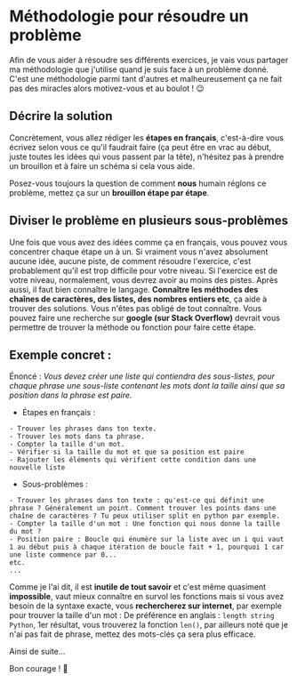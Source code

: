 # Méthodologie pour résoudre un problème 

Afin de vous aider à résoudre ses différents exercices, je vais vous partager ma méthodologie que j'utilise quand je suis face à un problème donné.
C'est une méthodologie parmi tant d'autres et malheureusement ça ne fait pas des miracles alors motivez-vous et au boulot ! 😉

## Décrire la solution

Concrètement, vous allez rédiger les **étapes en français**, c'est-à-dire vous écrivez selon vous ce qu'il faudrait faire (ça peut être en vrac au début, juste toutes les idées qui vous passent par la tête), n'hésitez pas à prendre un brouillon et à faire un schéma si cela vous aide.

Posez-vous toujours la question de comment **nous** humain réglons ce problème, mettez ça sur un **brouillon étape par étape**.

## Diviser le problème en plusieurs sous-problèmes

Une fois que vous avez des idées comme ça en français, vous pouvez vous concentrer chaque étape un à un.
Si vraiment vous n'avez absolument aucune idée, aucune piste, de comment résoudre l'exercice, c'est probablement qu'il est trop difficile pour votre niveau.
Si l'exercice est de votre niveau, normalement, vous devrez avoir au moins des pistes.
Après aussi, il faut bien connaître le langage. **Connaître les méthodes des chaînes de caractères, des listes, des nombres entiers etc**, ça aide à trouver des solutions.
Vous n'êtes pas obligé de tout connaître. Vous pouvez faire une recherche sur **google (sur Stack Overflow)** devrait vous permettre de trouver la méthode ou fonction pour faire cette étape.

## Exemple concret :

Énoncé : *Vous devez créer une liste qui contiendra des sous-listes, pour chaque phrase une sous-liste contenant les mots dont la taille ainsi que sa position dans la phrase est paire.*

* Étapes en français :
```
- Trouver les phrases dans ton texte.
- Trouver les mots dans ta phrase.
- Compter la taille d'un mot.
- Vérifier si la taille du mot et que sa position est paire
- Rajouter les éléments qui vérifient cette condition dans une nouvelle liste
```

* Sous-problèmes :
```
- Trouver les phrases dans ton texte : qu'est-ce qui définit une phrase ? Généralement un point. Comment trouver les points dans une chaîne de caractères ? Tu peux utiliser split en python par exemple.
- Compter la taille d'un mot : Une fonction qui nous donne la taille du mot ?
- Position paire : Boucle qui énumère sur la liste avec un i qui vaut 1 au début puis à chaque itération de boucle fait + 1, pourquoi 1 car une liste commence par 0...
etc.
...
```

Comme je l'ai dit, il est **inutile de tout savoir** et c'est même quasiment **impossible**, vaut mieux connaître en survol les fonctions mais si vous avez besoin de la syntaxe exacte, vous **rechercherez sur internet**, par exemple pour trouver la taille d'un mot :
De préférence en anglais : ```length string Python```, 1er résultat, vous trouverez la fonction ```len()```, par ailleurs noté que je n'ai pas fait de phrase, mettez des mots-clés ça sera plus efficace.

Ainsi de suite...

Bon courage ! 🙂